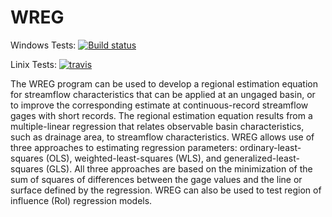 # WREG


Windows Tests: [![Build status](https://ci.appveyor.com/api/projects/status/weeq7r99k6hp6rrf?svg=true)](https://ci.appveyor.com/project/tmills-usgs/wreg)

Linix Tests: [![travis](https://travis-ci.org/USGS-R/WREG.svg?branch=master)](https://travis-ci.org/USGS-R/WREG)

The WREG program can be used to develop a regional estimation equation for streamflow characteristics that can be applied at an ungaged basin, or to improve the corresponding estimate at continuous-record streamflow gages with short records. The regional estimation equation results from a multiple-linear regression that relates observable basin characteristics, such as drainage area, to streamflow characteristics. WREG allows use of three approaches to estimating regression parameters: ordinary-least-squares (OLS), weighted-least-squares (WLS), and generalized-least-squares (GLS). All three approaches are based on the minimization of the sum of squares of differences between the gage values and the line or surface defined by the regression. WREG can also be used to test region of influence (RoI) regression models.


